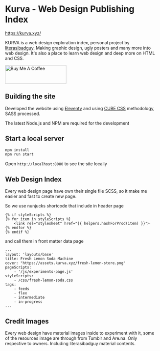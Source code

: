 # Kurva - Web Design Publishing Index

https://kurva.xyz/

KURVA is a web design exploration index, personal project by [literasibadguy](https://literasi.blog). Making graphic design, ugly posters and many more into web design. It's also a place to learn web design and deep more on HTML and CSS.

<a href="https://www.buymeacoffee.com/literasibadguy" target="_blank"><img src="https://cdn.buymeacoffee.com/buttons/v2/default-yellow.png" alt="Buy Me A Coffee" style="height: 60px !important;width: 200px !important;" ></a>

## Building the site

Developed the website using [Eleventy](https://11ty.dev) and using [CUBE CSS](https://cube.fyi) methodology, SASS processed.

The latest Node.js and NPM are required for the development

## Start a local server

```bash
npm install
npm run start
```
Open `http://localhost:8080` to see the site locally

## Web Design Index

Every web design page have own their single file SCSS, so it make me easier and fast to create new page.

So we use nunjucks shortcode that include in header page

```nunjucks
{% if styleScripts %}
{% for item in styleScripts %}
    <link rel="stylesheet" href="{{ helpers.hashForProd(item) }}">
{% endfor %}
{% endif %}
```

and call them in front matter data page

```nunjucks
---
layout: 'layouts/base'
title: Fresh Lemon Soda Machine
cover: "https://assets.kurva.xyz/fresh-lemon-store.png"
pageScripts:
    - '/js/experiments-page.js'
styleScripts:
    - /css/fresh-lemon-soda.css
tags: 
    - feeds
    - flex
    - intermediate
    - in-progress
---
```

## Credit Images

Every web design have material images inside to experiment with it, some of the resources image are through from Tumblr and Are.na. Only respective to owners. Including literasibadguy material contents.